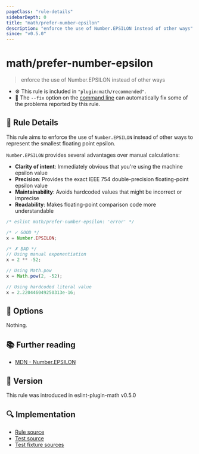 ```yaml
---
pageClass: "rule-details"
sidebarDepth: 0
title: "math/prefer-number-epsilon"
description: "enforce the use of Number.EPSILON instead of other ways"
since: "v0.5.0"
---
```


# math/prefer-number-epsilon

> enforce the use of Number.EPSILON instead of other ways

- ⚙️ This rule is included in `"plugin:math/recommended"`.
- 🔧 The `--fix` option on the [command line](https://eslint.org/docs/user-guide/command-line-interface#fixing-problems) can automatically fix some of the problems reported by this rule.

## 📖 Rule Details

This rule aims to enforce the use of `Number.EPSILON` instead of other ways to represent the smallest floating point epsilon.

`Number.EPSILON` provides several advantages over manual calculations:

- **Clarity of intent**: Immediately obvious that you're using the machine epsilon value
- **Precision**: Provides the exact IEEE 754 double-precision floating-point epsilon value
- **Maintainability**: Avoids hardcoded values that might be incorrect or imprecise
- **Readability**: Makes floating-point comparison code more understandable

<eslint-code-block fix>

<!-- eslint-skip -->

```js
/* eslint math/prefer-number-epsilon: 'error' */

/* ✓ GOOD */
x = Number.EPSILON;

/* ✗ BAD */
// Using manual exponentiation
x = 2 ** -52;

// Using Math.pow
x = Math.pow(2, -52);

// Using hardcoded literal value
x = 2.220446049250313e-16;
```

</eslint-code-block>

## 🔧 Options

Nothing.

## 📚 Further reading

- [MDN - Number.EPSILON](https://developer.mozilla.org/en-US/docs/Web/JavaScript/Reference/Global_Objects/Number/EPSILON)

## 🚀 Version

This rule was introduced in eslint-plugin-math v0.5.0

## 🔍 Implementation

- [Rule source](https://github.com/ota-meshi/eslint-plugin-math/blob/main/src/rules/prefer-number-epsilon.ts)
- [Test source](https://github.com/ota-meshi/eslint-plugin-math/blob/main/tests/src/rules/prefer-number-epsilon.ts)
- [Test fixture sources](https://github.com/ota-meshi/eslint-plugin-math/tree/main/tests/fixtures/rules/prefer-number-epsilon)
